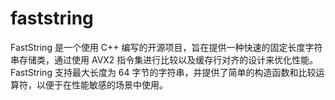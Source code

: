 # faststring
FastString 是一个使用 C++ 编写的开源项目，旨在提供一种快速的固定长度字符串存储类，通过使用 AVX2 指令集进行比较以及缓存行对齐的设计来优化性能。FastString 支持最大长度为 64 字节的字符串，并提供了简单的构造函数和比较运算符，以便于在性能敏感的场景中使用。
